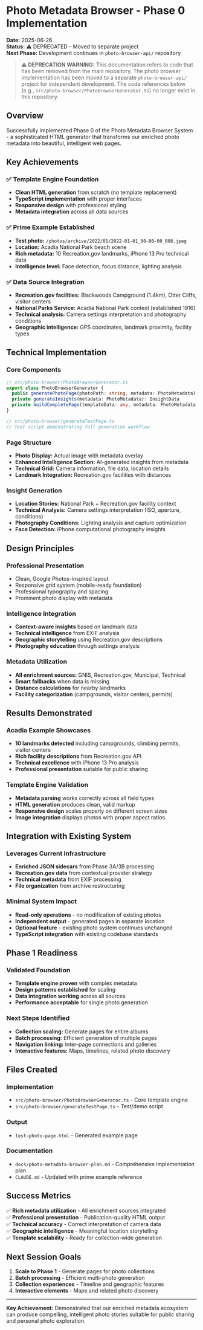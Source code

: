# Photo Metadata Browser - Phase 0 Implementation

**Date:** 2025-06-26  
**Status:** ⚠️ DEPRECATED - Moved to separate project  
**Next Phase:** Development continues in `photo-browser-api/` repository

> **⚠️ DEPRECATION WARNING:** This documentation refers to code that has been removed from the main repository. The photo browser implementation has been moved to a separate `photo-browser-api/` project for independent development. The code references below (e.g., `src/photo-browser/PhotoBrowserGenerator.ts`) no longer exist in this repository.

## Overview

Successfully implemented Phase 0 of the Photo Metadata Browser System - a sophisticated HTML generator that transforms our enriched photo metadata into beautiful, intelligent web pages.

## Key Achievements

### ✅ Template Engine Foundation
- **Clean HTML generation** from scratch (no template replacement)
- **TypeScript implementation** with proper interfaces
- **Responsive design** with professional styling
- **Metadata integration** across all data sources

### ✅ Prime Example Established
- **Test photo:** `/photos/archive/2022/01/2022-01-01_00-00-00_008.jpeg`
- **Location:** Acadia National Park beach scene
- **Rich metadata:** 10 Recreation.gov landmarks, iPhone 13 Pro technical data
- **Intelligence level:** Face detection, focus distance, lighting analysis

### ✅ Data Source Integration
- **Recreation.gov facilities:** Blackwoods Campground (1.4km), Otter Cliffs, visitor centers
- **National Parks Service:** Acadia National Park context (established 1916)
- **Technical analysis:** Camera settings interpretation and photography conditions
- **Geographic intelligence:** GPS coordinates, landmark proximity, facility types

## Technical Implementation

### Core Components
```typescript
// src/photo-browser/PhotoBrowserGenerator.ts
export class PhotoBrowserGenerator {
  public generatePhotoPage(photoPath: string, metadata: PhotoMetadata): string
  private generateInsights(metadata: PhotoMetadata): InsightData
  private buildCompletePage(templateData: any, metadata: PhotoMetadata, insights: any): string
}

// src/photo-browser/generateTestPage.ts
// Test script demonstrating full generation workflow
```

### Page Structure
- **Photo Display:** Actual image with metadata overlay
- **Enhanced Intelligence Section:** AI-generated insights from metadata
- **Technical Grid:** Camera information, file data, location details
- **Landmark Integration:** Recreation.gov facilities with distances

### Insight Generation
- **Location Stories:** National Park + Recreation.gov facility context
- **Technical Analysis:** Camera settings interpretation (ISO, aperture, conditions)
- **Photography Conditions:** Lighting analysis and capture optimization
- **Face Detection:** iPhone computational photography insights

## Design Principles

### Professional Presentation
- Clean, Google Photos-inspired layout
- Responsive grid system (mobile-ready foundation)
- Professional typography and spacing
- Prominent photo display with metadata

### Intelligence Integration
- **Context-aware insights** based on landmark data
- **Technical intelligence** from EXIF analysis
- **Geographic storytelling** using Recreation.gov descriptions
- **Photography education** through settings analysis

### Metadata Utilization
- **All enrichment sources:** GNIS, Recreation.gov, Municipal, Technical
- **Smart fallbacks** when data is missing
- **Distance calculations** for nearby landmarks
- **Facility categorization** (campgrounds, visitor centers, permits)

## Results Demonstrated

### Acadia Example Showcases
- **10 landmarks detected** including campgrounds, climbing permits, visitor centers
- **Rich facility descriptions** from Recreation.gov API
- **Technical excellence** with iPhone 13 Pro analysis
- **Professional presentation** suitable for public sharing

### Template Engine Validation
- **Metadata parsing** works correctly across all field types
- **HTML generation** produces clean, valid markup
- **Responsive design** scales properly on different screen sizes
- **Image integration** displays photos with proper aspect ratios

## Integration with Existing System

### Leverages Current Infrastructure
- **Enriched JSON sidecars** from Phase 3A/3B processing
- **Recreation.gov data** from contextual provider strategy
- **Technical metadata** from EXIF processing
- **File organization** from archive restructuring

### Minimal System Impact
- **Read-only operations** - no modification of existing photos
- **Independent output** - generated pages in separate location
- **Optional feature** - existing photo system continues unchanged
- **TypeScript integration** with existing codebase standards

## Phase 1 Readiness

### Validated Foundation
- **Template engine proven** with complex metadata
- **Design patterns established** for scaling
- **Data integration working** across all sources
- **Performance acceptable** for single photo generation

### Next Steps Identified
- **Collection scaling:** Generate pages for entire albums
- **Batch processing:** Efficient generation of multiple pages
- **Navigation linking:** Inter-page connections and galleries
- **Interactive features:** Maps, timelines, related photo discovery

## Files Created

### Implementation
- `src/photo-browser/PhotoBrowserGenerator.ts` - Core template engine
- `src/photo-browser/generateTestPage.ts` - Test/demo script

### Output
- `test-photo-page.html` - Generated example page

### Documentation
- `docs/photo-metadata-browser-plan.md` - Comprehensive implementation plan
- `CLAUDE.md` - Updated with prime example reference

## Success Metrics

✅ **Rich metadata utilization** - All enrichment sources integrated  
✅ **Professional presentation** - Publication-quality HTML output  
✅ **Technical accuracy** - Correct interpretation of camera data  
✅ **Geographic intelligence** - Meaningful location storytelling  
✅ **Template scalability** - Ready for collection-wide generation  

## Next Session Goals

1. **Scale to Phase 1** - Generate pages for photo collections
2. **Batch processing** - Efficient multi-photo generation
3. **Collection experiences** - Timeline and geographic features
4. **Interactive elements** - Maps and related photo discovery

---

**Key Achievement:** Demonstrated that our enriched metadata ecosystem can produce compelling, intelligent photo stories suitable for public sharing and personal photo exploration.